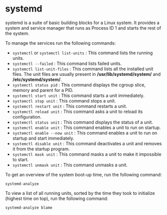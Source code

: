 # systemd

systemd is a suite of basic building blocks for a Linux system. It provides a system and service manager that runs as Process ID 1 and starts the rest of the system.

To manage the services run the following commands:

- `systemctl` or `systemctl list-units` : This command lists the running units.
- `systemctl --failed` : This command lists failed units.
- `systemctl list-unit-files` : This command lists all the installed unit files. The unit files are usually present in **/usr/lib/systemd/system/** and **/etc/systemd/system/**.
- `systemctl status pid` : This command displays the cgroup slice, memory and parent for a PID.
- `systemctl start unit` : This command starts a unit immediately.
- `systemctl stop unit` : This command stops a unit.
- `systemctl restart unit` : This command restarts a unit.
- `systemctl reload unit` : This command asks a unit to reload its configuration.
- `systemctl status unit` : This command displays the status of a unit.
- `systemctl enable unit` : This command enables a unit to run on startup.
- `systemctl enable --now unit` : This command enables a unit to run on startup and start immediately.
- `systemctl disable unit` : This command deactivates a unit and removes it from the startup program.
- `systemctl mask unit` : This command masks a unit to make it impossible to start.
- `systemctl unmask unit` : This command unmasks a unit.

To get an overview of the system boot-up time, run the following command:
```
systemd-analyze
```

To view a list of all running units, sorted by the time they took to initialize (highest time on top), run the following command:
```
systemd-analyze blame
```

